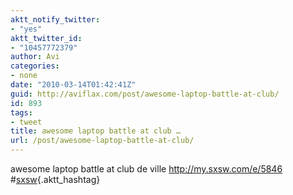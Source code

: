 ```yaml
---
aktt_notify_twitter:
- "yes"
aktt_twitter_id:
- "10457772379"
author: Avi
categories:
- none
date: "2010-03-14T01:42:41Z"
guid: http://aviflax.com/post/awesome-laptop-battle-at-club/
id: 893
tags:
- tweet
title: awesome laptop battle at club …
url: /post/awesome-laptop-battle-at-club/
---
```

awesome laptop battle at club de ville <a href="http://my.sxsw.com/e/5846" rel="nofollow">http://my.sxsw.com/e/5846</a> #[sxsw](http://search.twitter.com/search?q=%23sxsw){.aktt_hashtag}